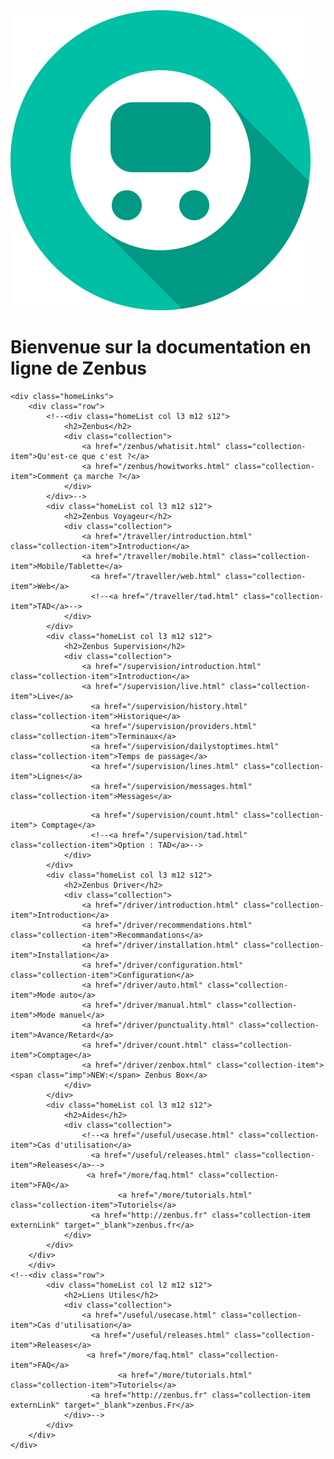 <div id="homepage">
	<img src="/images/logo_zenbus.png" id="backgroundLogo">
	<div class="homeWelcome">
		<h1>Bienvenue sur la documentation en ligne de Zenbus</h1>
	</div>

	<div class="homeLinks">
		<div class="row">
			<!--<div class="homeList col l3 m12 s12">
				<h2>Zenbus</h2>
				<div class="collection">
					<a href="/zenbus/whatisit.html" class="collection-item">Qu'est-ce que c'est ?</a>
				    <a href="/zenbus/howitworks.html" class="collection-item">Comment ça marche ?</a>
				</div>
			</div>-->
			<div class="homeList col l3 m12 s12">
				<h2>Zenbus Voyageur</h2>
				<div class="collection">
					<a href="/traveller/introduction.html" class="collection-item">Introduction</a>
					<a href="/traveller/mobile.html" class="collection-item">Mobile/Tablette</a>
					  <a href="/traveller/web.html" class="collection-item">Web</a>
					  <!--<a href="/traveller/tad.html" class="collection-item">TAD</a>-->
				</div>
			</div>
			<div class="homeList col l3 m12 s12">
				<h2>Zenbus Supervision</h2>
				<div class="collection">
					<a href="/supervision/introduction.html" class="collection-item">Introduction</a>
					<a href="/supervision/live.html" class="collection-item">Live</a>
					  <a href="/supervision/history.html" class="collection-item">Historique</a>
					  <a href="/supervision/providers.html" class="collection-item">Terminaux</a>
					  <a href="/supervision/dailystoptimes.html" class="collection-item">Temps de passage</a>
					  <a href="/supervision/lines.html" class="collection-item">Lignes</a>
					  <a href="/supervision/messages.html" class="collection-item">Messages</a>
<!--
					  <a href="/supervision/timeline.html" class="collection-item">Timeline</a>
-->
					  <a href="/supervision/count.html" class="collection-item"> Comptage</a>
					  <!--<a href="/supervision/tad.html" class="collection-item">Option : TAD</a>-->
				</div>
			</div>
			<div class="homeList col l3 m12 s12">
				<h2>Zenbus Driver</h2>
				<div class="collection">
					<a href="/driver/introduction.html" class="collection-item">Introduction</a>
    				<a href="/driver/recommendations.html" class="collection-item">Recommandations</a>
					<a href="/driver/installation.html" class="collection-item">Installation</a>
					<a href="/driver/configuration.html" class="collection-item">Configuration</a>
					<a href="/driver/auto.html" class="collection-item">Mode auto</a>
					<a href="/driver/manual.html" class="collection-item">Mode manuel</a>
					<a href="/driver/punctuality.html" class="collection-item">Avance/Retard</a>
					<a href="/driver/count.html" class="collection-item">Comptage</a>
                    <a href="/driver/zenbox.html" class="collection-item"><span class="imp">NEW:</span> Zenbus Box</a>
				</div>
			</div>
			<div class="homeList col l3 m12 s12">
				<h2>Aides</h2>
				<div class="collection">
					<!--<a href="/useful/usecase.html" class="collection-item">Cas d'utilisation</a>
					  <a href="/useful/releases.html" class="collection-item">Releases</a>-->
                     <a href="/more/faq.html" class="collection-item">FAQ</a>
							<a href="/more/tutorials.html" class="collection-item">Tutoriels</a>
					  <a href="http://zenbus.fr" class="collection-item externLink" target="_blank">zenbus.fr</a>
				</div>
			</div>
		</div>
		</div>
	<!--<div class="row">
			<div class="homeList col l2 m12 s12">
				<h2>Liens Utiles</h2>
				<div class="collection">
					<a href="/useful/usecase.html" class="collection-item">Cas d'utilisation</a>
					  <a href="/useful/releases.html" class="collection-item">Releases</a>
                     <a href="/more/faq.html" class="collection-item">FAQ</a>
							<a href="/more/tutorials.html" class="collection-item">Tutoriels</a>
					  <a href="http://zenbus.fr" class="collection-item externLink" target="_blank">zenbus.Fr</a>
				</div>-->
			</div>
		</div>
	</div>
</div>